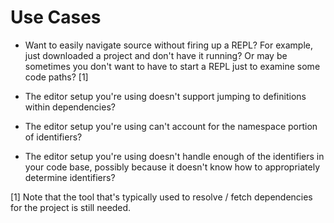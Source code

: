 # Use Cases

* Want to easily navigate source without firing up a REPL?  For example, just downloaded a project and don't have it running?  Or may be sometimes you don't want to have to start a REPL just to examine some code paths?  [1]

* The editor setup you're using doesn't support jumping to definitions within dependencies?

* The editor setup you're using can't account for the namespace portion of identifiers?

* The editor setup you're using doesn't handle enough of the identifiers in your code base, possibly because it doesn't know how to appropriately determine identifiers?

[1] Note that the tool that's typically used to resolve / fetch dependencies for the project is still needed.
